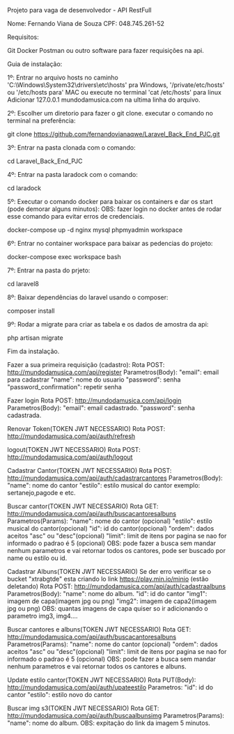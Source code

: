 Projeto para vaga de desenvolvedor - API RestFull

Nome: Fernando Viana de Souza
CPF: 048.745.261-52

Requisitos:

Git
Docker
Postman ou outro software para fazer requisições na api.

Guia de instalação:

1º: Entrar no arquivo hosts no caminho 'C:\Windows\System32\drivers\etc\hosts' pra Windows,  '/private/etc/hosts' ou '/etc/hosts para' MAC ou execute no terminal 'cat /etc/hosts' para linux 
Adicionar 127.0.0.1 mundodamusica.com na ultima linha do arquivo.

2º: Escolher um diretorio para fazer o git clone.
executar o comando no terminal na preferência:

git clone https://github.com/fernandovianaqwe/Laravel_Back_End_PJC.git

3º: Entrar na pasta clonada com o comando:

cd Laravel_Back_End_PJC

4º: Entrar na pasta laradock com o comando:

cd laradock

5º: Executar o comando docker para baixar os containers e dar os start (pode demorar alguns minutos):
OBS: fazer login no docker antes de rodar esse comando para evitar erros de credenciais. 

docker-compose up -d nginx mysql phpmyadmin workspace

6º: Entrar no container workspace para baixar as pedencias do projeto:

docker-compose exec workspace bash

7º: Entrar na pasta do prjeto:

cd laravel8

8º: Baixar dependências do laravel usando o composer:

composer install

9º: Rodar a migrate para criar as tabela e os dados de amostra da api:

php artisan migrate

Fim da instalação.

Fazer a sua primeira requisição (cadastro):
Rota POST: http://mundodamusica.com/api/register
Parametros(Body):
"email": email para cadastrar
"name": nome do usuario
"password": senha 
"password_confirmation": repetir senha

Fazer login 
Rota POST: http://mundodamusica.com/api/login
Parametros(Body):
"email": email cadastrado.
"password": senha cadastrada.

Renovar Token(TOKEN JWT NECESSARIO)
Rota POST: http://mundodamusica.com/api/auth/refresh

logout(TOKEN JWT NECESSARIO)
Rota POST: http://mundodamusica.com/api/auth/logout


Cadastrar Cantor(TOKEN JWT NECESSARIO)
Rota POST: http://mundodamusica.com/api/auth/cadastrarcantores
Parametros(Body):
"name": nome do cantor
"estilo": estilo musical do cantor exemplo: sertanejo,pagode e etc.

Buscar cantor(TOKEN JWT NECESSARIO)
Rota GET: http://mundodamusica.com/api/auth/buscacantoresalbuns
Parametros(Params):
"name": nome do cantor (opcional)
"estilo": estilo musical do cantor(opcional)
"id": id do cantor(opcional)
"ordem": dados aceitos "asc" ou "desc"(opcional)
"limit": limit de itens por pagina se nao for informado o padrao é 5 (opcional)
OBS: pode fazer a busca sem mandar nenhum parametros e vai retornar todos os cantores,
pode ser buscado por name ou estilo ou id.


Cadastrar Albuns(TOKEN JWT NECESSARIO)
Se der erro verificar se o bucket "xtrabgtde" esta criando lo link https://play.min.io/minio (estão deletando)
Rota POST: http://mundodamusica.com/api/auth/cadastraalbuns
Parametros(Body):
"name": nome do album.
"id": id do cantor
"img1": imagem de capa(imagem jpg ou png)
"img2": imagem de capa2(imagem jpg ou png)
OBS: quantas imagens de capa quiser so ir adicionando o parametro img3, img4....


Buscar cantores e albuns(TOKEN JWT NECESSARIO)
Rota GET: http://mundodamusica.com/api/auth/buscacantoresalbuns
Parametros(Params):
"name": nome do cantor (opcional)
"ordem": dados aceitos "asc" ou "desc"(opcional)
"limit": limit de itens por pagina se nao for informado o padrao é 5 (opcional)
OBS: pode fazer a busca sem mandar nenhum parametros e vai retornar todos os cantores e albuns.

Update estilo cantor(TOKEN JWT NECESSARIO)
Rota PUT(Body): http://mundodamusica.com/api/auth/upateestilo
Parametros:
"id": id do cantor
"estilo": estilo novo do cantor 

Buscar img s3(TOKEN JWT NECESSARIO)
Rota GET: http://mundodamusica.com/api/auth/buscaalbunsimg
Parametros(Params):
"name": nome do album.
OBS: expitação do link da imagem 5 minutos.